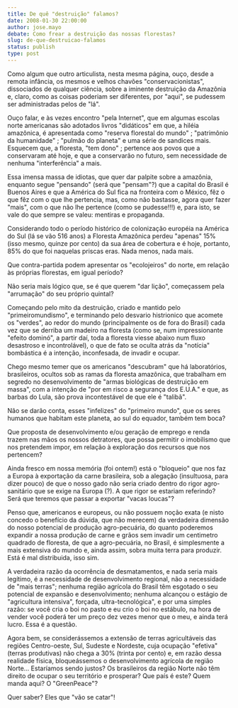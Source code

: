 ```yaml
---
title: De quê "destruição" falamos?
date: 2008-01-30 22:00:00
author: jose.mayo
debate: Como frear a destruição das nossas florestas?
slug: de-que-destruicao-falamos
status: publish 
type: post
---
```


Como algum que outro articulista, nesta mesma página, ouço, desde a remota infância, os mesmos e velhos chavões "conservacionistas", dissociados de qualquer ciência, sobre a iminente destruição da Amazônia e, claro, como as coisas poderiam ser diferentes, por "aqui", se pudessem ser administradas pelos de "lá".  

  

Ouço falar, e às vezes encontro "pela Internet", que em algumas escolas norte americanas são adotados livros "didáticos" em que, a hiléia amazônica, é apresentada como "reserva florestal do mundo" ; "patrimônio da humanidade" ; "pulmão do planeta" e uma série de sandices mais. Esquecem que, a floresta, "tem dono" ; pertence aos povos que a conservaram até hoje, e que a conservarão no futuro, sem necessidade de nenhuma "interferência" a mais.  

  

Essa imensa massa de idiotas, que quer dar palpite sobre a amazônia, enquanto segue "pensando" (será que "pensam"?) que a capital do Brasil é Buenos Aires e que a América do Sul fica na fronteira com o México, fêz o que fêz com o que lhe pertencia, mas, como não bastasse, agora quer fazer "mais", com o que não lhe pertence (como se pudesse!!!) e, para isto, se vale do que sempre se valeu: mentiras e propaganda.  

  

Considerando todo o período histórico de colonização européia na América do Sul (lá se vão 516 anos) a Floresta Amazônica perdeu "apenas" 15% (isso mesmo, quinze por cento) da sua área de cobertura e é hoje, portanto, 85% do que foi naquelas priscas eras. Nada menos, nada mais.   

  

Que contra-partida podem apresentar os "ecolojeiros" do norte, em relação às próprias florestas, em igual período?  

  

Não seria mais lógico que, se é que querem "dar lição", começassem pela "arrumação" do seu próprio quintal?  

  

Começando pelo mito da destruição, criado e mantido pelo "primeiromundismo", e terminando pelo desvario histrionico que acomete os "verdes", ao redor do mundo (principalmente os de fora do Brasil) cada vez que se derriba um madeiro na floresta (como se, num impressionante "efeito dominó", a partir daí, toda a floresta viesse abaixo num fluxo desastroso e incontrolável), o que de fato se oculta atrás da "notícia" bombástica é a intenção, inconfesada, de invadir e ocupar.  

  

Chego mesmo temer que os americanos "descubram" que há laboratórios, brasileiros, ocultos sob as ramas da floresta amazônica, que trabalham em segredo no desenvolvimento de "armas biológicas de destruição em massa", com a intenção de "por em risco a segurança dos E.U.A." e que, as barbas do Lula, são prova incontestável de que ele é "talibã".  

  

Não se darão conta, esses "infelizes" do "primeiro mundo", que os seres humanos que habitam este planeta, ao sul do equador, também tem boca?  

  

Que proposta de desenvolvimento e/ou geração de emprego e renda trazem nas mãos os nossos detratores, que possa permitir o imobilismo que nos pretendem impor, em relação à exploração dos recursos que nos pertencem?  

  

Ainda fresco em nossa memória (foi ontem!) está o "bloqueio" que nos faz a Europa à exportação da carne brasileira, sob a alegação (insultuosa, para dizer pouco) de que o nosso gado não seria criado dentro do rigor agro-sanitário que se exige na Europa (?). A que rigor se estariam referindo? Será que teremos que passar a exportar "vacas loucas"?  

  

Penso que, americanos e europeus, ou não possuem noção exata (e nisto concedo o benefício da dúvida, que não merecem) da verdadeira dimensão do nosso potencial de produção agro-pecuária, do quanto poderemos expandir a nossa produção de carne e grãos sem invadir um centimetro quadrado de floresta, de que a agro-pecuária, no Brasil, é simplesmente a mais extensiva do mundo e, ainda assim, sobra muita terra para produzir. Está é mal distribuida, isso sim.  

  

A verdadeira razão da ocorrência de desmatamentos, e nada seria mais legítimo, é a necessidade de desenvolvimento regional, não a necessidade de "mais terras"; nenhuma região agrícola do Brasil têm esgotado o seu potencial de expansão e desenvolvimento; nenhuma alcançou o estágio de "agricultura intensiva", forçada, ultra-tecnológica", e por uma simples razão: se você cria o boi no pasto e eu crio o boi no estábulo, na hora de vender você poderá ter um preço dez vezes menor que o meu, e ainda terá lucro. Essa é a questão.  

  

Agora bem, se considerássemos a extensão de terras agricultáveis das regiões Centro-oeste, Sul, Sudeste e Nordeste, cuja ocupação "efetiva" (terras produtivas) não chega a 30% (trinta por cento) e, em razão dessa realidade física, bloqueássemos o desenvolvimento agrícola de região Norte... Estaríamos sendo justos? Os brasileiros da região Norte não têm direito de ocupar o seu território e prosperar? Que país é este? Quem manda aqui? O "GreenPeace"?  

  

Quer saber? Eles que "vão se catar"!
